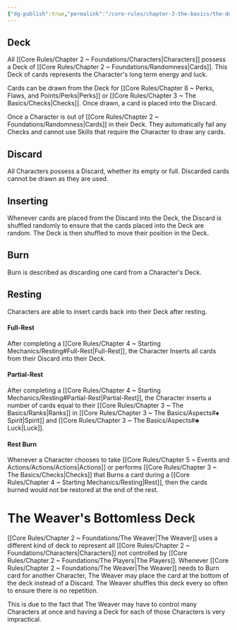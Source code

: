 ```yaml
---
{"dg-publish":true,"permalink":"/core-rules/chapter-3-the-basics/the-deck-and-discard/"}
---
```


## Deck
All [[Core Rules/Chapter 2 ~ Foundations/Characters\|Characters]] possess a Deck of [[Core Rules/Chapter 2 ~ Foundations/Randomness\|Cards]]. This Deck of cards represents the Character's long term energy and luck.

Cards can be drawn from the Deck for [[Core Rules/Chapter 8 ~ Perks, Flaws, and Points/Perks\|Perks]] or [[Core Rules/Chapter 3 ~ The Basics/Checks\|Checks]]. Once drawn, a card is placed into the Discard.

Once a Character is out of [[Core Rules/Chapter 2 ~ Foundations/Randomness\|Cards]] in their Deck. They automatically fail any Checks and cannot use Skills that require the Character to draw any cards.
## Discard
All Characters possess a Discard, whether its empty or full. Discarded cards cannot be drawn as they are used.
## Inserting
Whenever cards are placed from the Discard into the Deck, the Discard is shuffled randomly to ensure that the cards placed into the Deck are random. The Deck is then shuffled to move their position in the Deck.
## Burn
Burn is described as discarding one card from a Character's Deck.
## Resting
Characters are able to insert cards back into their Deck after resting.
#### Full-Rest
After completing a [[Core Rules/Chapter 4 ~ Starting Mechanics/Resting#Full-Rest\|Full-Rest]], the Character Inserts all cards from their Discard into their Deck.
#### Partial-Rest
After completing a [[Core Rules/Chapter 4 ~ Starting Mechanics/Resting#Partial-Rest\|Partial-Rest]], the Character inserts a number of cards equal to their [[Core Rules/Chapter 3 ~ The Basics/Ranks\|Ranks]] in [[Core Rules/Chapter 3 ~ The Basics/Aspects#♠ Spirit\|Spirit]] and [[Core Rules/Chapter 3 ~ The Basics/Aspects#♣ Luck\|Luck]].
#### Rest Burn
Whenever a Character chooses to take [[Core Rules/Chapter 5 ~ Events and Actions/Actions/Actions\|Actions]] or performs [[Core Rules/Chapter 3 ~ The Basics/Checks\|Checks]] that Burns a card during a [[Core Rules/Chapter 4 ~ Starting Mechanics/Resting\|Rest]], then the cards burned would not be restored at the end of the rest.

# The Weaver's Bottomless Deck
[[Core Rules/Chapter 2 ~ Foundations/The Weaver\|The Weaver]] uses a different kind of deck to represent all [[Core Rules/Chapter 2 ~ Foundations/Characters\|Characters]] not controlled by [[Core Rules/Chapter 2 ~ Foundations/The Players\|The Players]]. Whenever [[Core Rules/Chapter 2 ~ Foundations/The Weaver\|The Weaver]] needs to Burn card for another Character, The Weaver may place the card at the bottom of the deck instead of a Discard. The Weaver shuffles this deck every so often to ensure there is no repetition.

This is due to the fact that The Weaver may have to control many Characters at once and having a Deck for each of those Characters is very impractical.